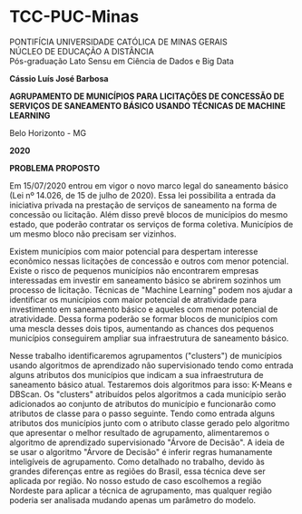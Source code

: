 # TCC-PUC-Minas

PONTIFÍCIA UNIVERSIDADE CATÓLICA DE MINAS GERAIS  
NÚCLEO DE EDUCAÇÃO A DISTÂNCIA  
Pós-graduação Lato Sensu em Ciência de Dados e Big Data  

**Cássio Luís José Barbosa**

**AGRUPAMENTO DE MUNICÍPIOS PARA LICITAÇÕES DE CONCESSÃO DE SERVIÇOS DE SANEAMENTO BÁSICO USANDO TÉCNICAS DE MACHINE LEARNING**

Belo Horizonto - MG  

**2020**

**PROBLEMA PROPOSTO**  

Em 15/07/2020 entrou em vigor o novo marco legal do saneamento básico (Lei nº 14.026, de 15 de julho de 2020). Essa lei possibilita a entrada da iniciativa privada na prestação de serviços de saneamento na forma de concessão ou licitação. Além disso prevê blocos de municípios do mesmo estado, que poderão contratar os serviços de forma coletiva. Municípios de um mesmo bloco não precisam ser vizinhos.  

Existem municípios com maior potencial para despertam interesse econômico nessas licitações de concessão e outros com menor potencial. Existe o risco de pequenos municípios não encontrarem empresas interessadas em investir em saneamento básico se abrirem sozinhos um processo de licitação. Técnicas de "Machine Learning" podem nos ajudar a identificar os municípios com maior potencial de atratividade para investimento em saneamento básico e aqueles com menor potencial de atratividade. Dessa forma poderão se formar blocos de municípios com uma mescla desses dois tipos, aumentando as chances dos pequenos municípios conseguirem ampliar sua infraestrutura de saneamento básico.  

Nesse trabalho identificaremos agrupamentos ("clusters") de municípios usando algoritmos de aprendizado não supervisionado tendo como entrada alguns atributos dos municípios que indicam a sua infraestrutura de saneamento básico atual. Testaremos dois algoritmos para isso: K-Means e DBScan. Os "clusters" atribuídos pelos algoritmos a cada município serão adicionados ao conjunto de atributos do município e funcionarão como atributos de classe para o passo seguinte. Tendo como entrada alguns atributos dos municípios junto com o atributo classe gerado pelo algoritmo que apresentar o melhor resultado de agrupamento, alimentaremos o algoritmo de aprendizado supervisionado "Árvore de Decisão". A ideia de se usar o algoritmo "Árvore de Decisão" é inferir regras humanamente inteligíveis de agrupamento. Como detalhado no trabalho, devido às grandes diferenças entre as regiões do Brasil, essa técnica deve ser aplicada por região. No nosso estudo de caso escolhemos a região Nordeste para aplicar a técnica de agrupamento, mas qualquer região poderia ser analisada mudando apenas um parâmetro do modelo.
